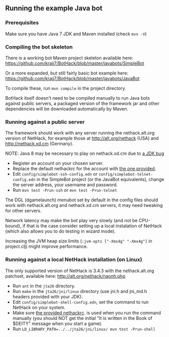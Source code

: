 ## Running the example Java bot

### Prerequisites

Make sure you have Java 7 JDK and Maven installed (check `mvn -V`)

### Compiling the bot skeleton

There is a working bot Maven project skeleton available here:
https://github.com/krajj7/BotHack/blob/master/javabots/SimpleBot

Or a more expanded, but still fairly basic bot example here:
https://github.com/krajj7/BotHack/blob/master/javabots/JavaBot

To compile these, run `mvn compile` in the project directory.

BotHack itself doesn't need to be compiled manually to run Java bots against public servers, a packaged version of the framework jar and other dependencies will be downloaded automatically by Maven.

### Running against a public server

The framework should work with any server running the nethack.alt.org version of NetHack, for example those at http://alt.org/nethack (USA) and http://nethack.xd.cm (Germany).

NOTE: Java 8 may be necessary to play on nethack.xd.cm due to [a JDK bug](http://bugs.java.com/bugdatabase/view_bug.do?bug_id=6521495)

* Register an account on your chosen server.
* Replace the default nethackrc for the account with [the one provided](https://github.com/krajj7/BotHack/blob/master/bothack.nethackrc).
* Edit `config/simplebot-ssh-config.edn` or `config/simplebot-telnet-config.edn` in the SimpleBot project (or the JavaBot equivalents), change the server address, your username and password.
* Run `mvn test -Prun-ssh` or `mvn test -Prun-telnet`

The DGL (dgamelaunch) menubot set by default in the config files should work with nethack.alt.org and nethack.xd.cm servers, it may need tweaking for other servers.

Network latency may make the bot play very slowly (and not be CPU-bound), if that is the case consider setting up a local instalation of NetHack (which also allows you to do testing in wizard mode).

Increasing the JVM heap size limits (`:jvm-opts ["-Xms4g" "-Xmx4g"]` in project.clj) might improve performance.

### Running against a local NetHack installation (on Linux)

The only supported version of NetHack is 3.4.3 with the nethack.alt.org patchset, available here: http://alt.org/nethack/naonh.php

* Run `ant` in the `jta26` directory.
* Run `make` in the `jta26/jni/linux` directory (use jni.h and jni\_md.h headers provided with your JDK).
* Edit `config/simplebot-shell-config.edn`, set the command to run NetHack on your system.
* Make sure [the provided nethackrc](https://github.com/krajj7/BotHack/blob/master/bothack.nethackrc). is used when you run the command manually (you should NOT get the initial "It is written in the Book of $DEITY" message when you start a game).
* Run `LD_LIBRARY_PATH=../../jta26/jni/linux/ mvn test -Prun-shell`
